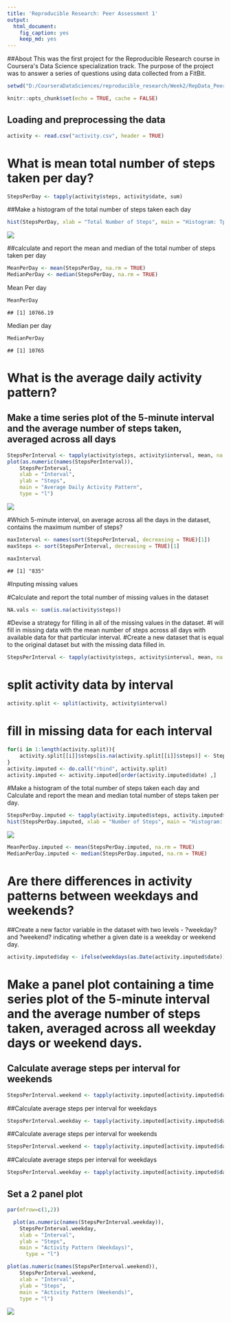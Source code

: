 ```yaml
---
title: 'Reproducible Research: Peer Assessment 1'
output:
  html_document:
    fig_caption: yes
    keep_md: yes
---
```


##About This was the first project for the Reproducible Research course in Coursera's Data Science specialization track. The purpose of the project was to answer a series of questions using data collected from a FitBit.



```r
setwd("D:/CourseraDataSciences/reproducible_research/Week2/RepData_PeerAssessment1")

knitr::opts_chunk$set(echo = TRUE, cache = FALSE)
```

## Loading and preprocessing the data


```r
activity <- read.csv("activity.csv", header = TRUE)
```

# What is mean total number of steps taken per day?


```r
StepsPerDay <- tapply(activity$steps, activity$date, sum)
```

##Make a histogram of the total number of steps taken each day


```r
hist(StepsPerDay, xlab = "Total Number of Steps", main = "Histogram: Tptal Steps per Day")
```

![](PA1_template_files/figure-html/unnamed-chunk-4-1.png)<!-- -->

##calculate and report the mean and median of the total number of steps taken per day


```r
MeanPerDay <- mean(StepsPerDay, na.rm = TRUE)
MedianPerDay <- median(StepsPerDay, na.rm = TRUE)
```

Mean Per day



```r
MeanPerDay
```

```
## [1] 10766.19
```

Median per day


```r
MedianPerDay
```

```
## [1] 10765
```

# What is the average daily activity pattern?

## Make a time series plot of the 5-minute interval and the average number of steps taken, averaged across all days


```r
StepsPerInterval <- tapply(activity$steps, activity$interval, mean, na.rm = TRUE)
plot(as.numeric(names(StepsPerInterval)), 
	StepsPerInterval, 
	xlab = "Interval", 
	ylab = "Steps", 
	main = "Average Daily Activity Pattern", 
	type = "l")
```

![](PA1_template_files/figure-html/unnamed-chunk-8-1.png)<!-- -->
	
#Which 5-minute interval, on average across all the days in the dataset, contains the maximum number of steps?


```r
maxInterval <- names(sort(StepsPerInterval, decreasing = TRUE)[1])
maxSteps <- sort(StepsPerInterval, decreasing = TRUE)[1]

maxInterval
```

```
## [1] "835"
```


#Inputing missing values

#Calculate and report the total number of missing values in the dataset


```r
NA.vals <- sum(is.na(activity$steps))
```

#Devise a strategy for filling in all of the missing values in the dataset.
#I will fill in missing data with the mean number of steps across all days with available data for that particular interval.
#Create a new dataset that is equal to the original dataset but with the missing data filled in.


```r
StepsPerInterval <- tapply(activity$steps, activity$interval, mean, na.rm = TRUE)
```


# split activity data by interval


```r
activity.split <- split(activity, activity$interval)
```

# fill in missing data for each interval


```r
for(i in 1:length(activity.split)){
	activity.split[[i]]$steps[is.na(activity.split[[i]]$steps)] <- StepsPerInterval[i]
}
activity.imputed <- do.call("rbind", activity.split)
activity.imputed <- activity.imputed[order(activity.imputed$date) ,]
```

#Make a histogram of the total number of steps taken each day and Calculate and report the mean and median total number of steps taken per day.



```r
StepsPerDay.imputed <- tapply(activity.imputed$steps, activity.imputed$date, sum)
hist(StepsPerDay.imputed, xlab = "Number of Steps", main = "Histogram: Steps per Day (Imputed data)")
```

![](PA1_template_files/figure-html/unnamed-chunk-14-1.png)<!-- -->

```r
MeanPerDay.imputed <- mean(StepsPerDay.imputed, na.rm = TRUE)
MedianPerDay.imputed <- median(StepsPerDay.imputed, na.rm = TRUE)
```

# Are there differences in activity patterns between weekdays and weekends?
##Create a new factor variable in the dataset with two levels - ?weekday? and ?weekend? indicating whether a given date is a weekday or weekend day.


```r
activity.imputed$day <- ifelse(weekdays(as.Date(activity.imputed$date)) == "Saturday" | weekdays(as.Date(activity.imputed$date)) == "Sunday", "weekend", "weekday")
```

# Make a panel plot containing a time series plot of the 5-minute interval and the average number of steps taken, averaged across all weekday days or weekend days.
## Calculate average steps per interval for weekends


```r
StepsPerInterval.weekend <- tapply(activity.imputed[activity.imputed$day == "weekend" ,]$steps, activity.imputed[activity.imputed$day == "weekend" ,]$interval, mean, na.rm = TRUE)
```

##Calculate average steps per interval for weekdays


```r
StepsPerInterval.weekday <- tapply(activity.imputed[activity.imputed$day == "weekday" ,]$steps, activity.imputed[activity.imputed$day == "weekday" ,]$interval, mean, na.rm = TRUE)
```


##Calculate average steps per interval for weekends


```r
StepsPerInterval.weekend <- tapply(activity.imputed[activity.imputed$day == "weekend" ,]$steps, activity.imputed[activity.imputed$day == "weekend" ,]$interval, mean, na.rm = TRUE)
```

##Calculate average steps per interval for weekdays


```r
StepsPerInterval.weekday <- tapply(activity.imputed[activity.imputed$day == "weekday" ,]$steps, activity.imputed[activity.imputed$day == "weekday" ,]$interval, mean, na.rm = TRUE)
```

## Set a 2 panel plot


```r
par(mfrow=c(1,2))

  plot(as.numeric(names(StepsPerInterval.weekday)), 
	StepsPerInterval.weekday, 
	xlab = "Interval", 
	ylab = "Steps", 
	main = "Activity Pattern (Weekdays)", 
      type = "l")

plot(as.numeric(names(StepsPerInterval.weekend)), 
	StepsPerInterval.weekend, 
	xlab = "Interval", 
	ylab = "Steps", 
	main = "Activity Pattern (Weekends)", 
	type = "l") 
```

![](PA1_template_files/figure-html/unnamed-chunk-20-1.png)<!-- -->
